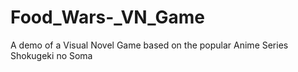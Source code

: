 # Food_Wars-_VN_Game
A demo of a Visual Novel Game based on the popular Anime Series Shokugeki no Soma
